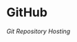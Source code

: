 # GitHub

_Git Repository Hosting_

<!--

## GitHub

- [GitHub Exercises](./mds/gh-exercise.md)
- [Repo Essentials](./mds/gh-repo-todos.md)

- [GitHub Intro](./mds/github-intro.md)
- [GitHub Pages](./mds/github-pages.md)

- [Pull Requests](./mds/pull-requests.md)
- [GitHub Issues](./mds/gh-issues.md)

- [GitHub Projects](./mds/gh-projects.md)
- [Set up Projects](./mds/gh-projects-workflow.md)

- [Forking a Repo](./mds/forking.md)
- [GitHub CLI](./mds/github-cli.md)
- [GitHug Actions](./mds/github-actions.md)

## Essentials

- [Markdown](./mds/markdown.md)
- [README Files](./mds/readme-files.md)

- [Open Source](./mds/open-source.md)
- [Code Reviews](https://google.github.io/eng-practices/)

-->
